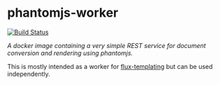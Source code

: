 # phantomjs-worker

[![Build Status](https://travis-ci.org/flux-s/phantomjs-worker.svg)](https://travis-ci.org/flux-s/phantomjs-worker)

*A docker image containing a very simple REST service for document conversion and rendering using phantomjs.*

This is mostly intended as a worker for [flux-templating](https://github.com/flux-s/flux-templating) but can be used independently.
